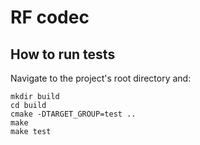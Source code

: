 # RF codec

## How to run tests

Navigate to the project's root directory and:

```
mkdir build
cd build
cmake -DTARGET_GROUP=test ..
make
make test
```
